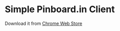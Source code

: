 Simple Pinboard.in Client
===========

Download it from [Chrome Web Store](https://chrome.google.com/webstore/detail/simple-pinboardin-client/lplkodndblflppkcgkhhjoafbnfkfhji)

